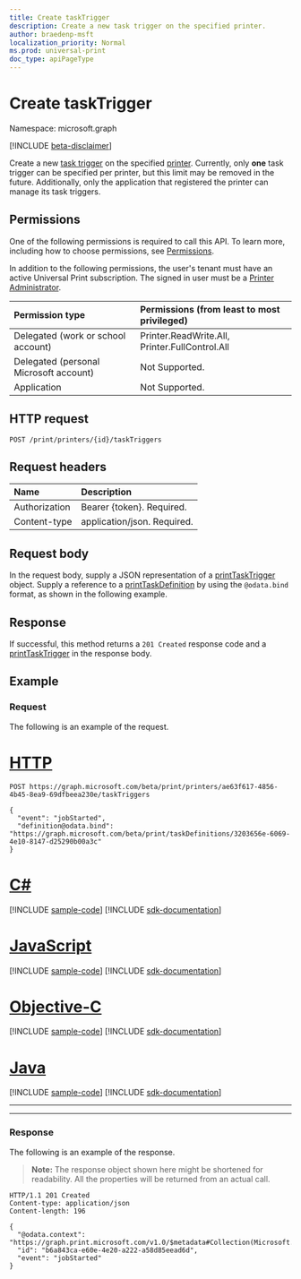 ```yaml
---
title: Create taskTrigger
description: Create a new task trigger on the specified printer.
author: braedenp-msft
localization_priority: Normal
ms.prod: universal-print
doc_type: apiPageType
---
```


# Create taskTrigger

Namespace: microsoft.graph

[!INCLUDE [beta-disclaimer](../../includes/beta-disclaimer.md)]

Create a new [task trigger](../resources/printtasktrigger.md) on the specified [printer](../resources/printer.md). Currently, only **one** task trigger can be specified per printer, but this limit may be removed in the future. Additionally, only the application that registered the printer can manage its task triggers.

## Permissions
One of the following permissions is required to call this API. To learn more, including how to choose permissions, see [Permissions](/graph/permissions-reference).

In addition to the following permissions, the user's tenant must have an active Universal Print subscription. The signed in user must be a [Printer Administrator](https://docs.microsoft.com/azure/active-directory/users-groups-roles/directory-assign-admin-roles#printer-administrator).

|Permission type | Permissions (from least to most privileged) |
|:---------------|:--------------------------------------------|
|Delegated (work or school account)| Printer.ReadWrite.All, Printer.FullControl.All |
|Delegated (personal Microsoft account)|Not Supported.|
|Application|Not Supported.|

## HTTP request

```http
POST /print/printers/{id}/taskTriggers
```

## Request headers
| Name      |Description|
|:----------|:----------|
| Authorization | Bearer {token}. Required. |
| Content-type  | application/json. Required.|

## Request body
In the request body, supply a JSON representation of a [printTaskTrigger](../resources/printtasktrigger.md) object. Supply a reference to a [printTaskDefinition](../resources/printtaskdefinition.md) by using the `@odata.bind` format, as shown in the following example.

## Response
If successful, this method returns a `201 Created` response code and a [printTaskTrigger](../resources/printtasktrigger.md) in the response body.

## Example
### Request
The following is an example of the request.


# [HTTP](#tab/http)
<!-- {
  "blockType": "request",
  "name": "create_printer_tasktrigger"
}-->
```http
POST https://graph.microsoft.com/beta/print/printers/ae63f617-4856-4b45-8ea9-69dfbeea230e/taskTriggers

{
  "event": "jobStarted",
  "definition@odata.bind": "https://graph.microsoft.com/beta/print/taskDefinitions/3203656e-6069-4e10-8147-d25290b00a3c"
}
```
# [C#](#tab/csharp)
[!INCLUDE [sample-code](../includes/snippets/csharp/create-printer-tasktrigger-csharp-snippets.md)]
[!INCLUDE [sdk-documentation](../includes/snippets/snippets-sdk-documentation-link.md)]

# [JavaScript](#tab/javascript)
[!INCLUDE [sample-code](../includes/snippets/javascript/create-printer-tasktrigger-javascript-snippets.md)]
[!INCLUDE [sdk-documentation](../includes/snippets/snippets-sdk-documentation-link.md)]

# [Objective-C](#tab/objc)
[!INCLUDE [sample-code](../includes/snippets/objc/create-printer-tasktrigger-objc-snippets.md)]
[!INCLUDE [sdk-documentation](../includes/snippets/snippets-sdk-documentation-link.md)]

# [Java](#tab/java)
[!INCLUDE [sample-code](../includes/snippets/java/create-printer-tasktrigger-java-snippets.md)]
[!INCLUDE [sdk-documentation](../includes/snippets/snippets-sdk-documentation-link.md)]

---


---

### Response
The following is an example of the response.
>**Note:** The response object shown here might be shortened for readability. All the properties will be returned from an actual call.

<!-- {
  "blockType": "response",
  "truncated": true,
  "@odata.type": "microsoft.graph.printTaskTrigger"
} -->
```http
HTTP/1.1 201 Created
Content-type: application/json
Content-length: 196

{
  "@odata.context": "https://graph.print.microsoft.com/v1.0/$metadata#Collection(Microsoft.Graph.PrintTaskTrigger)",
  "id": "b6a843ca-e60e-4e20-a222-a58d85eead6d",
  "event": "jobStarted"
}
```
